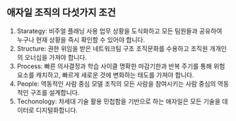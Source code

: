 ## 애자일 조직의 다섯가지 조건
1. Starategy: 비주얼 플래닝 사용
   업무 상황을 도식화하고 모든 팀원들과 공유하여 누구나 현재 상황을 즉시 확인할 수 있어야 합니다.
2. Structure: 권한 위임을 받은 네트워크팀 구조
   조직문화를 수용하고 조직원 개개인의 오너십을 가져야 합니다.
3. Process: 빠른 의사결정과 학습 사이클
   명확한 마감기한과 반복 주기를 통해 위험요소를 캐치하고, 빠르게 새로운 것에 변화하는 태도를 가져야 합니다.
4. People: 역동적인 사람 중심 모델
   조직의 모든 사람을 참여시키는 사람 중심의 역동적인 구조를 설계합니다.
5. Techonology: 차세대 기술 활용
   민첩함을 기반으로 하는 애자일은 모든 기술을 데이터로 디지털화합니다.